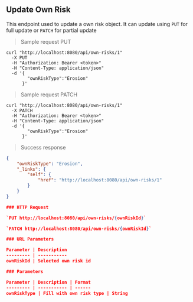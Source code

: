 ## Update Own Risk

This endpoint used to update a own risk object. It can update using <code>PUT</code> for full update or <code>PATCH</code> for partial update

> Sample request PUT

```shell
curl "http://localhost:8080/api/own-risks/1"
  -X PUT
  -H "Authorization: Bearer <token>"
  -H "Content-Type: application/json"
  -d '{
        "ownRiskType":"Erosion"
      }'
```

> Sample request PATCH

```shell
curl "http://localhost:8080/api/own-risks/1"
  -X PATCH
  -H "Authorization: Bearer <token>"
  -H "Content-Type: application/json"
  -d '{
        "ownRiskType":"Erosion"
      }'
```

> Success response

```json
{
    "ownRiskType": "Erosion",
    "_links": {
        "self": {
            "href": "http://localhost:8080/api/own-risks/1"
        }
    }
}

### HTTP Request

`PUT http://localhost:8080/api/own-risks/{ownRiskId}`

`PATCH http://localhost:8080/api/own-risks/{ownRiskId}`

### URL Parameters

Parameter | Description
--------- | -----------
ownRiskId | Selected own risk id

### Parameters

Parameter | Description | Format 
--------- | ----------- | ------ 
ownRiskType | Fill with own risk type | String